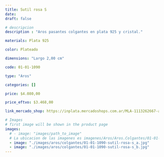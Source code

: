 ```yaml
---
title: Sutil rosa S
date: 
draft: false

# descripcion
description : "Aros pasantes colgantes en plata 925 y cristal."

materials: Plata 925

color: Plateado

dimensions: "Largo 2,00 cm"

code: 01-01-1090

type: "Aros"

categories: []

price: $4.080,00

price_eftvo: $3.468,00

link_mercado_shop: https://inplata.mercadoshops.com.ar/MLA-1113262667-aros-colgantes-plata-925-y-cristal-sutil-rosa-s-_JM

# Images
# first image will be shown in the product page
images:
  # - image: "images/path_to_image"
  # La ubicacion de las imagenes es imagenes/Aros/Aros.Colgantes/01-01-1090-sutil-rosa-s
  - image: "./images/aros/colgantes/01-01-1090-sutil-rosa-s_a.jpg"
  - image: "./images/aros/colgantes/01-01-1090-sutil-rosa-s_b.jpg"
---
```

